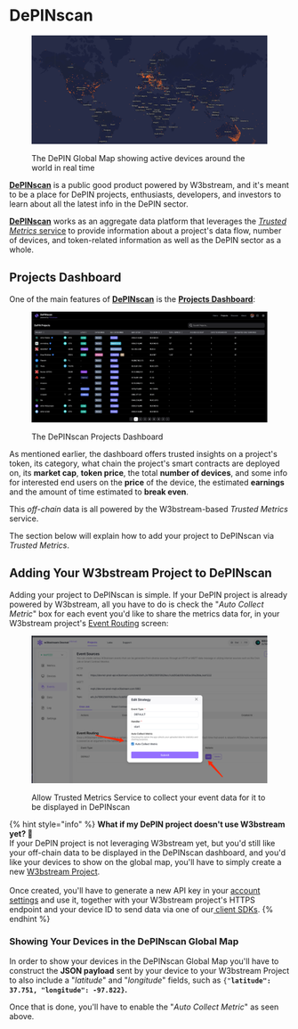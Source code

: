 # DePINscan

<figure><img src="../.gitbook/assets/Screen Shot 2023-08-22 at 2.08.24 PM.png" alt=""><figcaption><p>The DePIN Global Map showing active devices around the world in real time</p></figcaption></figure>

[**DePINscan**](https://depinscan.io/) is a public good product powered by W3bstream, and it's meant to be a place for DePIN projects, enthusiasts, developers, and investors to learn about all the latest info in the DePIN sector.

[**DePINscan**](https://depinscan.io/) works as an aggregate data platform that leverages the [_Trusted Metrics_ service](broken-reference) to provide information about a project's data flow, number of devices, and token-related information as well as the DePIN sector as a whole.&#x20;

## Projects Dashboard

One of the main features of [**DePINscan**](https://depinscan.io/) is the [**Projects Dashboard**](https://depinscan.io/depin):&#x20;

<figure><img src="../.gitbook/assets/Screen Shot 2023-08-22 at 2.23.48 PM.png" alt=""><figcaption><p>The DePINscan Projects Dashboard</p></figcaption></figure>

As mentioned earlier, the dashboard offers trusted insights on a project's token, its category, what chain the project's smart contracts are deployed on, its **market cap**, **token price**, the total **number of devices**, and some info for interested end users on the **price** of the device, the estimated **earnings** and the amount of time estimated to **break even**.&#x20;

This _off-chain_ data is all powered by the W3bstream-based _Trusted Metrics_ service.&#x20;

The section below will explain how to add your project to DePINscan via _Trusted Metrics_.&#x20;

## Adding Your W3bstream Project to DePINscan

Adding your project to DePINscan is simple. If your DePIN project is already powered by W3bstream, all you have to do is check the "_Auto Collect Metric_" box for each event you'd like to share the metrics data for, in your W3bstream project's [Event Routing](../get-started/w3bstream-studio/creating-strategies.md) screen:&#x20;

<figure><img src="../.gitbook/assets/trusted-metrics-auto.png" alt=""><figcaption><p>Allow Trusted Metrics Service to collect your event data for it to be displayed in DePINscan</p></figcaption></figure>

{% hint style="info" %}
**What if my DePIN project doesn't use W3bstream yet? 🤔**\
If your DePIN project is not leveraging W3bstream yet, but you'd still like your off-chain data to be displayed in the DePINscan dashboard, and you'd like your devices to show on the global map, you'll have to simply create a new [W3bstream Project](../get-started/w3bstream-studio/creating-projects.md). \
\
Once created, you'll have to generate a new API key in your [account settings](https://devnet.w3bstream.com/setting) and use it, together with your W3bstream project's HTTPS endpoint and your device ID to send data via one of our[ client SDKs](broken-reference).&#x20;
{% endhint %}

### Showing Your Devices in the DePINscan Global Map

In order to show your devices in the DePINscan Global Map you'll have to construct the **JSON payload** sent by your device to your W3bstream Project to also include a "_latitude_" and "_longitude_" fields, such as `{"`**`latitude": 37.751, "longitude": -97.822}`.**

Once that is done, you'll have to enable the "_Auto Collect Metric_" as seen above.&#x20;
